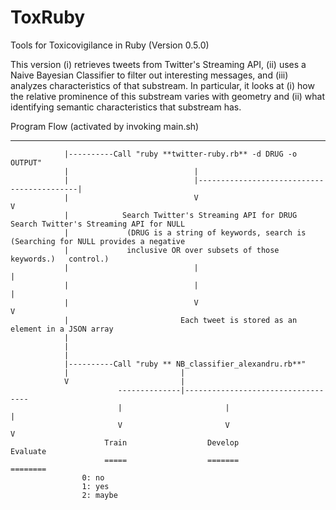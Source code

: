 ToxRuby
=======

Tools for Toxicovigilance in Ruby (Version 0.5.0)

This version (i) retrieves tweets from Twitter's Streaming API, (ii) uses a Naive Bayesian Classifier 
to filter out interesting messages, and (iii) analyzes characteristics of that substream. In particular, it 
looks at (i) how the relative prominence of this substream varies with geometry and (ii) what identifying 
semantic characteristics that substream has. 

Program Flow (activated by invoking main.sh)
_____________

                |----------Call "ruby **twitter-ruby.rb** -d DRUG -o OUTPUT"
                |                            |
                |                            |-------------------------------------------|
                |                            V                                           V
                |            Search Twitter's Streaming API for DRUG         Search Twitter's Streaming API for NULL
                |             (DRUG is a string of keywords, search is       (Searching for NULL provides a negative
                |             inclusive OR over subsets of those keywords.)   control.)
                |                            |                                           |
                |                            |                                           |
                |                            V                                           V
                |                         Each tweet is stored as an element in a JSON array
                |          
                |            
                |          
                |----------Call "ruby ** NB_classifier_alexandru.rb**"
                |                         |
                V                         |
                            --------------|-----------------------------------    
                            |                       |                        |
                            V                       V                        V
                         Train                  Develop                   Evaluate
                         =====                  =======                   ========
                    0: no 
                    1: yes
                    2: maybe
                         
